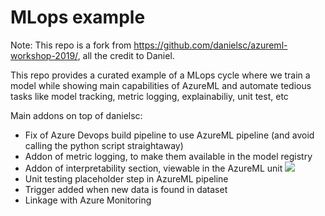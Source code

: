 # MLops example

Note: This repo is a fork from https://github.com/danielsc/azureml-workshop-2019/, all the credit to Daniel.

This repo provides a curated example of a MLops cycle where we train a model while showing main capabilities of AzureML and automate tedious tasks like model tracking, metric logging, explainabiliy, unit test, etc

Main addons on top of danielsc:
- Fix of Azure Devops build pipeline to use AzureML pipeline (and avoid calling the python script straightaway)
- Addon of metric logging, to make them available in the model registry
- Addon of interpretability section, viewable in the AzureML unit
![](media/UIExpl.png)
- Unit testing placeholder step in AzureML pipeline
- Trigger added when new data is found in dataset
- Linkage with Azure Monitoring
